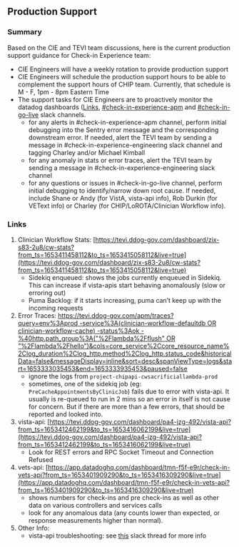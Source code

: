 ## Production Support

### Summary

Based on the CIE and TEVI team discussions, here is the current production support guidance for Check-in Experience team:

- CIE Engineers will have a weekly rotation to provide production support
- CIE Engineers will schedule the production support hours to be able to complement the support hours of CHIP team. Currently, that schedule is M - F, 1pm - 8pm Eastern Time
- The support tasks for CIE Engineers are to proactively monitor the datadog dashboards ([Links](#links), [#check-in-experience-apm](https://dsva.slack.com/archives/C02U11L00TF) and [#check-in-go-live](https://dsva.slack.com/archives/C02UP02HHGX) slack channels.
    - for any alerts in #check-in-experience-apm channel, perform initial debugging into the Sentry error message and the corresponding downstream error. If needed, alert the TEVI team by sending a message in #check-in-experience-engineering slack channel and tagging Charley and/or Michael Kimball
    - for any anomaly in stats or error traces, alert the TEVI team by sending a message in #check-in-experience-engineering slack channel
    - for any questions or issues in #check-in-go-live channel, perform initial debugging to identify/narrow down root cause. If needed, include Shane or Andy (for VistA, vista-api info), Rob Durkin (for VEText info) or Charley (for CHIP/LoROTA/Clinician Workflow info).

### Links
1. Clinician Workflow Stats: [https://tevi.ddog-gov.com/dashboard/zix-s83-2u8/cw-stats?from_ts=1653411458112&to_ts=1653415058112&live=true](https://tevi.ddog-gov.com/dashboard/zix-s83-2u8/cw-stats?from_ts=1653411458112&to_ts=1653415058112&live=true)
    - Sidekiq enqueued: shows the jobs currently enqueued in Sidekiq. This can increase if vista-apis start behaving anomalously (slow or erroring out)
    - Puma Backlog: if it starts increasing, puma can’t keep up with the incoming requests
2. Error Traces: [https://tevi.ddog-gov.com/apm/traces?query=env%3Aprod -service%3A(clinician-workflow-defaultdb OR clinician-workflow-cache) -status%3Aok -%40http.path_group%3A("%2Flambda%2Fflush" OR "%2Flambda%2Fhello")&cols=core_service%2Ccore_resource_name%2Clog_duration%2Clog_http.method%2Clog_http.status_code&historicalData=false&messageDisplay=inline&sort=desc&spanViewType=logs&start=1653333035453&end=1653333935453&paused=false](https://tevi.ddog-gov.com/apm/traces?query=env%3Aprod%20-service%3A%28clinician-workflow-defaultdb%20OR%20clinician-workflow-cache%29%20-status%3Aok%20-%40http.path_group%3A%28%22%2Flambda%2Fflush%22%20OR%20%22%2Flambda%2Fhello%22%29&cols=core_service%2Ccore_resource_name%2Clog_duration%2Clog_http.method%2Clog_http.status_code&historicalData=false&messageDisplay=inline&sort=desc&spanViewType=logs&start=1653333035453&end=1653333935453&paused=false)
    - ignore the logs from `project-chipapi-cwsacrificiallambda-prod`
    - sometimes, one of the sidekiq job (eg: `PreCacheAppointmentsByClinicJob`) fails due to error with vista-api. It usually is re-queued to run in 2 mins so an error in itself is not cause for concern. But if there are more than a few errors, that should be reported and looked into.
3. vista-api: [https://tevi.ddog-gov.com/dashboard/pa4-jzg-492/vista-api?from_ts=1653412462199&to_ts=1653416062199&live=true](https://tevi.ddog-gov.com/dashboard/pa4-jzg-492/vista-api?from_ts=1653412462199&to_ts=1653416062199&live=true)
    - Look for REST errors and RPC Socket Timeout and Connection Refused
4. vets-api: [https://app.datadoghq.com/dashboard/tmn-f5f-e9r/check-in-vets-api?from_ts=1653401909290&to_ts=1653416309290&live=true](https://app.datadoghq.com/dashboard/tmn-f5f-e9r/check-in-vets-api?from_ts=1653401909290&to_ts=1653416309290&live=true)
    - shows numbers for check-ins and pre check-ins as well as other data on various controllers and services calls
    - look for any anomalous data (any counts lower than expected, or response measurements higher than normal).
5. Other Info:
    - vista-api troubleshooting: see [this](https://dsva.slack.com/archives/C022AC2STBM/p1653417300546239) slack thread for more info
